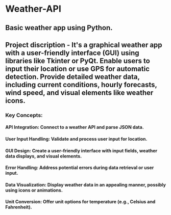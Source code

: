 # Weather-API
## Basic weather app using Python.

## Project discription - It's a graphical weather app with a user-friendly interface (GUI) using libraries like Tkinter or PyQt. Enable users to input their location or use GPS for automatic detection. Provide detailed weather data, including current conditions, hourly forecasts, wind speed, and visual elements like weather icons.

### Key Concepts:
#### API Integration: Connect to a weather API and parse JSON data.
#### User Input Handling: Validate and process user input for location.
#### GUI Design: Create a user-friendly interface with input fields, weather data displays, and visual elements.
#### Error Handling: Address potential errors during data retrieval or user input.
#### Data Visualization: Display weather data in an appealing manner, possibly using icons or animations.
#### Unit Conversion: Offer unit options for temperature (e.g., Celsius and Fahrenheit).

### 
